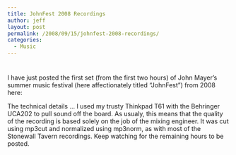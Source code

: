 ```yaml
---
title: JohnFest 2008 Recordings
author: jeff
layout: post
permalink: /2008/09/15/johnfest-2008-recordings/
categories:
  - Music
---
```

# 

I have just posted the first set (from the first two hours) of John Mayer’s summer music festival (here affectionately titled “JohnFest”) from 2008 here:



The technical details … I used my trusty Thinkpad T61 with the Behringer UCA202 to pull sound off the board. As usualy, this means that the quality of the recording is based solely on the job of the mixing engineer. It was cut using mp3cut and normalized using mp3norm, as with most of the Stonewall Tavern recordings. Keep watching for the remaining hours to be posted.